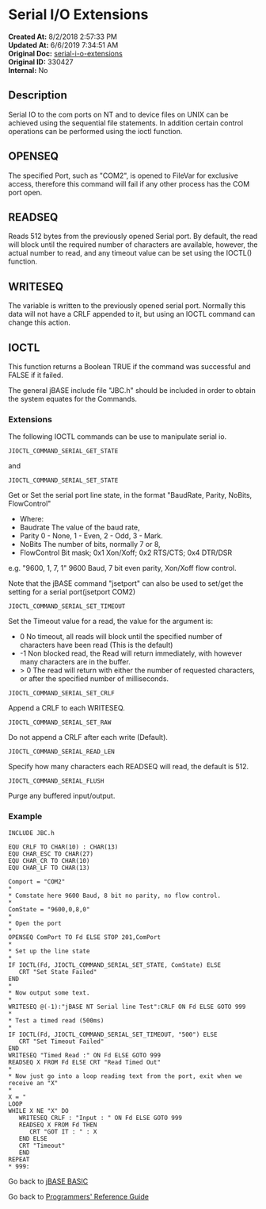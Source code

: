 # Serial I/O Extensions

**Created At:** 8/2/2018 2:57:33 PM  
**Updated At:** 6/6/2019 7:34:51 AM  
**Original Doc:** [serial-i-o-extensions](https://docs.jbase.com/36868-jbase-basic/serial-i-o-extensions)  
**Original ID:** 330427  
**Internal:** No  

## Description

Serial IO to the com ports on NT and to device files on UNIX can be achieved using the sequential file statements. In addition certain control operations can be performed using the ioctl function.

## OPENSEQ

The specified Port, such as "COM2", is opened to FileVar for exclusive access, therefore this command will fail if any other process has the COM port open.

## READSEQ

Reads 512 bytes from the previously opened Serial port. By default, the read will block until the required number of characters are available, however, the actual number to read, and any timeout value can be set using the IOCTL() function.

## WRITESEQ

The variable is written to the previously opened serial port. Normally this data will not have a CRLF appended to it, but using an IOCTL command can change this action.

## IOCTL

This function returns a Boolean TRUE if the command was successful and FALSE if it failed. 

The general jBASE include file "JBC.h" should be included in order to obtain the system equates for the Commands.

### Extensions

The following IOCTL commands can be use to manipulate serial io.

```
JIOCTL_COMMAND_SERIAL_GET_STATE
```

and

```
JIOCTL_COMMAND_SERIAL_SET_STATE
```

Get or Set the serial port line state, in the format "BaudRate, Parity, NoBits, FlowControl"

- Where:
- Baudrate The value of the baud rate,
- Parity 0 - None, 1 - Even, 2 - Odd, 3 - Mark.
- NoBits The number of bits, normally 7 or 8,
- FlowControl Bit mask; 0x1 Xon/Xoff; 0x2 RTS/CTS; 0x4 DTR/DSR

e.g. "9600, 1, 7, 1" 9600 Baud, 7 bit even parity, Xon/Xoff flow control.

Note that the jBASE command "jsetport" can also be used to set/get the setting for a serial port(jsetport COM2)

```
JIOCTL_COMMAND_SERIAL_SET_TIMEOUT
```

Set the Timeout value for a read, the value for the argument is:

- 0 No timeout, all reads will block until the specified number of characters have been read (This is the default)
- -1 Non blocked read, the Read will return immediately, with however many characters are in the buffer.
- &gt; 0 The read will return with either the number of requested characters, or after the specified number of milliseconds.

```
JIOCTL_COMMAND_SERIAL_SET_CRLF
```

Append a CRLF to each WRITESEQ.

```
JIOCTL_COMMAND_SERIAL_SET_RAW
```

Do not append a CRLF after each write (Default).

```
JIOCTL_COMMAND_SERIAL_READ_LEN
```

Specify how many characters each READSEQ will read, the default is 512.

```
JIOCTL_COMMAND_SERIAL_FLUSH
```

Purge any buffered input/output.

### Example

```
INCLUDE JBC.h

EQU CRLF TO CHAR(10) : CHAR(13)
EQU CHAR_ESC TO CHAR(27)
EQU CHAR_CR TO CHAR(10)
EQU CHAR_LF TO CHAR(13)

Comport = "COM2"
*
* Comstate here 9600 Baud, 8 bit no parity, no flow control.
*
ComState = "9600,0,8,0"
*
* Open the port
*
OPENSEQ ComPort TO Fd ELSE STOP 201,ComPort
*
* Set up the line state
*
IF IOCTL(Fd, JIOCTL_COMMAND_SERIAL_SET_STATE, ComState) ELSE
   CRT "Set State Failed"
END
*
* Now output some text.
*
WRITESEQ @(-1):"jBASE NT Serial line Test":CRLF ON Fd ELSE GOTO 999
*
* Test a timed read (500ms)
*
IF IOCTL(Fd, JIOCTL_COMMAND_SERIAL_SET_TIMEOUT, "500") ELSE
   CRT "Set Timeout Failed"
END
WRITESEQ "Timed Read :" ON Fd ELSE GOTO 999
READSEQ X FROM Fd ELSE CRT "Read Timed Out"
*
* Now just go into a loop reading text from the port, exit when we receive an "X"
*
X = "
LOOP
WHILE X NE "X" DO
   WRITESEQ CRLF : "Input : " ON Fd ELSE GOTO 999
   READSEQ X FROM Fd THEN
      CRT "GOT IT : " : X
   END ELSE
   CRT "Timeout"
   END
REPEAT
* 999:
```

Go back to [jBASE BASIC](./../README.md)

Go back to [Programmers' Reference Guide](./../../reference-guides/jbc/README.md)

  
<PageFooter />
